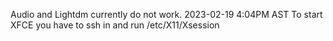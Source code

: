 Audio and Lightdm currently do not work. 2023-02-19 4:04PM AST
To start XFCE you have to ssh in and run /etc/X11/Xsession
